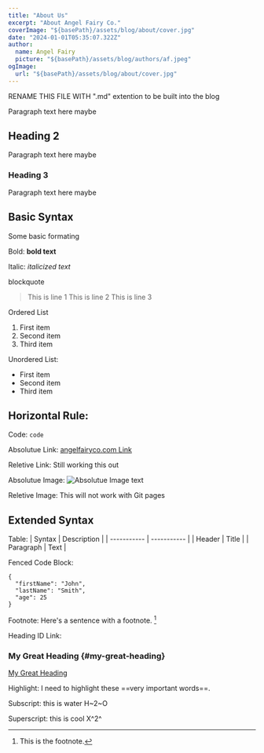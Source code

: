 ```yaml
---
title: "About Us"
excerpt: "About Angel Fairy Co."
coverImage: "${basePath}/assets/blog/about/cover.jpg"
date: "2024-01-01T05:35:07.322Z"
author:
  name: Angel Fairy
  picture: "${basePath}/assets/blog/authors/af.jpeg"
ogImage:
  url: "${basePath}/assets/blog/about/cover.jpg"
---
```


RENAME THIS FILE WITH ".md" extention to be built into the blog

Paragraph text here maybe

## Heading 2 

Paragraph text here maybe

### Heading 3

Paragraph text here maybe


## Basic Syntax

Some basic formating 

Bold: 
**bold text**

Italic: 
*italicized text*

blockquote
> This is line 1
> This is line 2
> This is line 3

Ordered List
1. First item
2. Second item
3. Third item

Unordered List:
- First item
- Second item
- Third item

Horizontal Rule:
---

Code:
`code`

Absolutue Link:
[angelfairyco.com Link](https://www.angelfairyco.com/)

Reletive Link:
Still working this out

Absolutue Image:
![Absolutue Image text](${basePath}/assets/blog/authors/af.jpeg)

Reletive Image:
This will not work with Git pages

## Extended Syntax

Table:
| Syntax | Description |
| ----------- | ----------- |
| Header | Title |
| Paragraph | Text |

Fenced Code Block:
```
{
  "firstName": "John",
  "lastName": "Smith",
  "age": 25
}
```

Footnote: 
Here's a sentence with a footnote. [^1]

[^1]: This is the footnote.

Heading ID Link:
### My Great Heading {#my-great-heading}

[My Great Heading](#my-great-heading)

Highlight:
I need to highlight these ==very important words==.

Subscript:
this is water H~2~O

Superscript:
this is cool X^2^